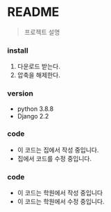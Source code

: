 # README
> 프로젝트 설명

### install
1. 다운로드 받는다.
2. 압축을 해제한다.

### version
- python 3.8.8
- Django 2.2


### code
- 이 코드는 집에서 작성 중입니다. 
- 집에서 코드를 수정 중입니다. 

### code
- 이 코드는 학원에서 작성 중입니다
- 이 코드는 학원에서 수정 중입니다.